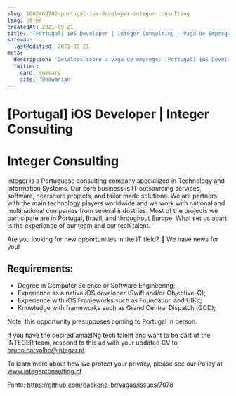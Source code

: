 ```yaml
---
slug: 1002469702-portugal-ios-developer-integer-consulting
lang: pt-br
createdAt: 2021-09-21
title: '[Portugal] iOS Developer | Integer Consulting - Vaga de Emprego'
sitemap:
  lastModified: 2021-09-21
meta:
  description: 'Detalhes sobre a vaga de emprego: [Portugal] iOS Developer | Integer Consulting'
  twitter:
    card: summary
    site: '@nawarian'
---
```


# [Portugal] iOS Developer | Integer Consulting

# Integer Consulting

Integer is a Portuguese consulting company specialized in Technology and Information Systems. Our core business is IT outsourcing services, software, nearshore projects, and tailor made solutions. We are partners with the main technology players worldwide and we work with national and multinational companies from several industries. Most of the projects we participate are in Portugal, Brazil, and throughout Europe. What set us apart is the experience of our team and our tech talent.

Are you looking for new opportunities in the IT field? 👀 We have news for you!

## Requirements:

- Degree in Computer Science or Software Engineering;
- Experience as a native iOS developer (Swift and/or Objective-C);
- Experience with iOS Frameworks such as Foundation and UIKit;
- Knowledge with frameworks such as Grand Central Dispatch (GCD);

Note: this opportunity presupposes coming to Portugal in person.

If you have the desired amazINg tech talent and want to be part of the INTEGER team, respond to this ad with your updated CV to bruno.carvalho@integer.pt.

To learn more about how we protect your privacy, please see our Policy at www.integerconsulting.pt

Fonte: https://github.com/backend-br/vagas/issues/7078